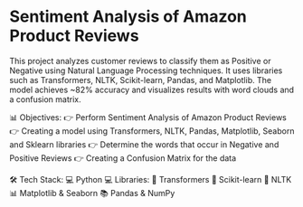 # Sentiment Analysis of Amazon Product Reviews
This project analyzes customer reviews to classify them as Positive or Negative using Natural Language Processing techniques. It uses libraries such as Transformers, NLTK, Scikit-learn, Pandas, and Matplotlib. The model achieves ~82% accuracy and visualizes results with word clouds and a confusion matrix.

📊 Objectives:
 👉 Perform Sentiment Analysis of Amazon Product Reviews
 👉 Creating a model using Transformers, NLTK, Pandas, Matplotlib, Seaborn and Sklearn libraries
 👉 Determine the words that occur in Negative and Positive Reviews
 👉 Creating a Confusion Matrix for the data

🛠️ Tech Stack:
💻 Python
💻 Libraries:
🤗 Transformers
🧠 Scikit-learn
📝 NLTK
📊 Matplotlib & Seaborn
📚 Pandas & NumPy
    
